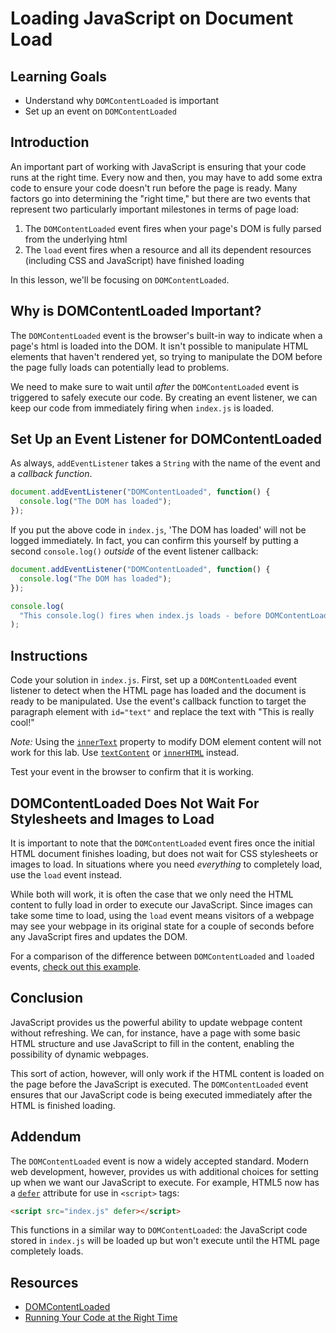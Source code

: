 # Loading JavaScript on Document Load

## Learning Goals

- Understand why `DOMContentLoaded` is important
- Set up an event on `DOMContentLoaded`

## Introduction

An important part of working with JavaScript is ensuring that your code runs at
the right time. Every now and then, you may have to add some extra code to
ensure your code doesn't run before the page is ready. Many factors go into
determining the "right time," but there are two events that represent two
particularly important milestones in terms of page load:

1. The `DOMContentLoaded` event fires when your page's DOM is fully parsed from
   the underlying html
2. The `load` event fires when a resource and all its dependent resources
   (including CSS and JavaScript) have finished loading

In this lesson, we'll be focusing on `DOMContentLoaded`.

## Why is DOMContentLoaded Important?

The `DOMContentLoaded` event is the browser's built-in way to indicate when a
page's html is loaded into the DOM. It isn't possible to manipulate HTML
elements that haven't rendered yet, so trying to manipulate the DOM before the
page fully loads can potentially lead to problems.

We need to make sure to wait until _after_ the `DOMContentLoaded` event is
triggered to safely execute our code. By creating an event listener, we can keep
our code from immediately firing when `index.js` is loaded.

## Set Up an Event Listener for DOMContentLoaded

As always, `addEventListener` takes a `String` with the name of the
event and a _callback function_.

```js
document.addEventListener("DOMContentLoaded", function() {
  console.log("The DOM has loaded");   
});
```

If you put the above code in `index.js`, 'The DOM has loaded' will not be logged
immediately. In fact, you can confirm this yourself by putting a second
`console.log()` _outside_ of the event listener callback:

```js
document.addEventListener("DOMContentLoaded", function() {
  console.log("The DOM has loaded");
});

console.log(
  "This console.log() fires when index.js loads - before DOMContentLoaded is triggered"
);
```

## Instructions

Code your solution in `index.js`. First, set up a `DOMContentLoaded` event
listener to detect when the HTML page has loaded and the document is ready to be
manipulated. Use the event's callback function to target the paragraph element
with `id="text"` and replace the text with "This is really cool!"

_Note:_ Using the [`innerText`][innertext] property to modify DOM element
content will not work for this lab. Use [`textContent`][textcontent] or [`innerHTML`][innerhtml] instead.

Test your event in the browser to confirm that it is working.

## DOMContentLoaded Does Not Wait For Stylesheets and Images to Load

It is important to note that the `DOMContentLoaded` event fires once the
initial HTML document finishes loading, but does not wait for CSS stylesheets or
images to load. In situations where you need _everything_ to completely load,
use the `load` event instead.

While both will work, it is often the case that we only need the HTML content to
fully load in order to execute our JavaScript. Since images can take some time
to load, using the `load` event means visitors of a webpage may see your webpage
in its original state for a couple of seconds before any JavaScript fires and
updates the DOM.

For a comparison of the difference between `DOMContentLoaded` and `load`ed
events, [check out this example][eventexample].

## Conclusion

JavaScript provides us the powerful ability to update webpage content without
refreshing. We can, for instance, have a page with some basic HTML structure and
use JavaScript to fill in the content, enabling the possibility of dynamic
webpages.

This sort of action, however, will only work if the HTML content is loaded on
the page before the JavaScript is executed. The `DOMContentLoaded` event ensures
that our JavaScript code is being executed immediately after the HTML is
finished loading.

## Addendum

The `DOMContentLoaded` event is now a widely accepted standard. Modern web
development, however, provides us with additional choices for setting up when we
want our JavaScript to execute. For example, HTML5 now has a [`defer`][defer]
attribute for use in `<script>` tags:

```html
<script src="index.js" defer></script>
```

This functions in a similar way to `DOMContentLoaded`: the JavaScript code
stored in `index.js` will be loaded up but won't execute until the HTML page
completely loads.

## Resources

- [DOMContentLoaded](https://developer.mozilla.org/en-US/docs/Web/Events/DOMContentLoaded)
- [Running Your Code at the Right Time](https://www.kirupa.com/html5/running_your_code_at_the_right_time.htm)

[eventexample]: http://web.archive.org/web/20150405114023/http://ie.microsoft.com/testdrive/HTML5/DOMContentLoaded/Default.html
[defer]: https://www.w3schools.com/tags/att_script_defer.asp
[innertext]: https://developer.mozilla.org/en-US/docs/Web/API/HTMLElement/innerText
[textcontent]: https://developer.mozilla.org/en-US/docs/Web/API/Node/textContent
[innerhtml]: https://developer.mozilla.org/en-US/docs/Web/API/Element/innerHTML
